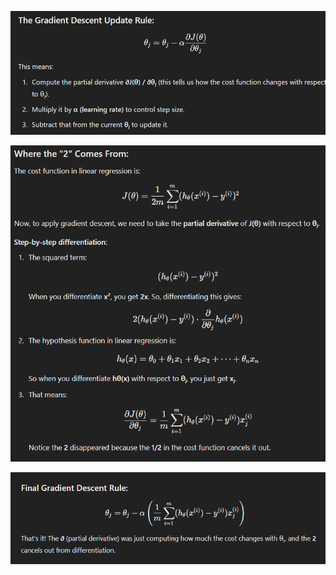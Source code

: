 ![](/images/image_2025-03-25_140200410.png)

![](/images/image_2025-03-25_140240170.png)

![](/images/image_2025-03-25_140317183.png)
